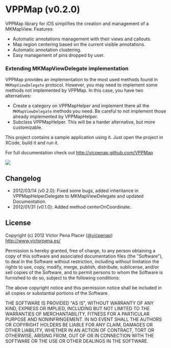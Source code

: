 # VPPMap (v0.2.0)

VPPMap library for iOS simplifies the creation and management of a MKMapView. Features:
 
 - Automatic annotations management with their views and callouts. 
 - Map region centering based on the current visible annotations. 
 - Automatic annotation clustering.
 - Easy management of pins dropped by user.

### Extending MKMapViewDelegate implementation

 VPPMap provides an implementation to the most used methods found in 
`MKMapViewDelegate` protocol. However, you may need to implement some methods
 not implemented by VPPMap. In this case, you have two alternatives:
 
 - Create a category on VPPMapHelper and implement there all the `MKMapViewDelegate`
 methods you need. Be careful to not implement those already implemented 
 by VPPMapHelper.
 - Subclass VPPMapHelper. This will be a harder alternative, but more customizable.

This project contains a sample application using it. Just open the project in 
XCode, build it and run it.

For full documentation check out 
http://vicpenap.github.com/VPPMap

![](https://github.com/vicpenap/VPPMap/raw/master/screenshot.png)

## Changelog

- 2012/03/14 (v0.2.0): Fixed some bugs, added inheritance in 
VPPMapHelperDelegate to MKMapViewDelegate and updated Documentation.
- 2012/01/31 (v0.1.0): Added method centerOnCoordinate:.

## License 

Copyright (c) 2012 Víctor Pena Placer ([@vicpenap](http://www.twitter.com/vicpenap))
http://www.victorpena.es/


Permission is hereby granted, free of charge, to any person obtaining a copy of this software and associated documentation files (the "Software"), to deal in the Software without restriction, including without limitation the rights to use, copy, modify, merge, publish, distribute, sublicense, and/or sell copies of the Software, and to permit persons to whom the Software is furnished to do so, subject to the following conditions:

The above copyright notice and this permission notice shall be included in all copies or substantial portions of the Software.

THE SOFTWARE IS PROVIDED "AS IS", WITHOUT WARRANTY OF ANY KIND, EXPRESS OR IMPLIED, INCLUDING BUT NOT LIMITED TO THE WARRANTIES OF MERCHANTABILITY, FITNESS FOR A PARTICULAR PURPOSE AND NONINFRINGEMENT. IN NO EVENT SHALL THE AUTHORS OR COPYRIGHT HOLDERS BE LIABLE FOR ANY CLAIM, DAMAGES OR OTHER LIABILITY, WHETHER IN AN ACTION OF CONTRACT, TORT OR OTHERWISE, ARISING FROM, OUT OF OR IN CONNECTION WITH THE SOFTWARE OR THE USE OR OTHER DEALINGS IN THE SOFTWARE.

